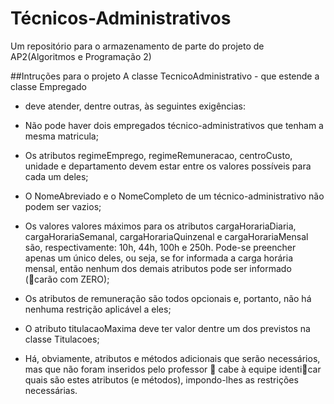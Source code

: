 # Técnicos-Administrativos
  Um repositório para o armazenamento de parte do projeto de AP2(Algoritmos e Programação 2)
  
##Intruções para o projeto
A classe TecnicoAdministrativo - que estende a classe Empregado
- deve atender, dentre outras, às seguintes exigências:

* Não pode haver dois empregados técnico-administrativos que tenham a mesma
matricula;

* Os atributos regimeEmprego, regimeRemuneracao, centroCusto, unidade e
departamento devem estar entre os valores possíveis para cada um deles;

* O NomeAbreviado e o NomeCompleto de um técnico-administrativo não podem ser
vazios;

* Os valores valores máximos para os atributos cargaHorariaDiaria,
cargaHorariaSemanal, cargaHorariaQuinzenal e cargaHorariaMensal são, respectivamente:
10h, 44h, 100h e 250h. Pode-se preencher apenas um único deles, ou
seja, se for informada a carga horária mensal, então nenhum dos demais atributos
pode ser informado (carão com ZERO);

* Os atributos de remuneração são todos opcionais e, portanto, não há nenhuma restrição
aplicável a eles;

* O atributo titulacaoMaxima deve ter valor dentre um dos previstos na classe
Titulacoes;

* Há, obviamente, atributos e métodos adicionais que serão necessários, mas que não
foram inseridos pelo professor  cabe à equipe identicar quais são estes atributos
(e métodos), impondo-lhes as restrições necessárias.
